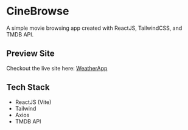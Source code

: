 # CineBrowse
A simple movie browsing app created with ReactJS, TailwindCSS, and TMDB API.

## Preview Site
Checkout the live site here: [WeatherApp](https://jeru7.github.io/react-weatherApp/)

## Tech Stack
- ReactJS (Vite)
- Tailwind
- Axios
- TMDB API
